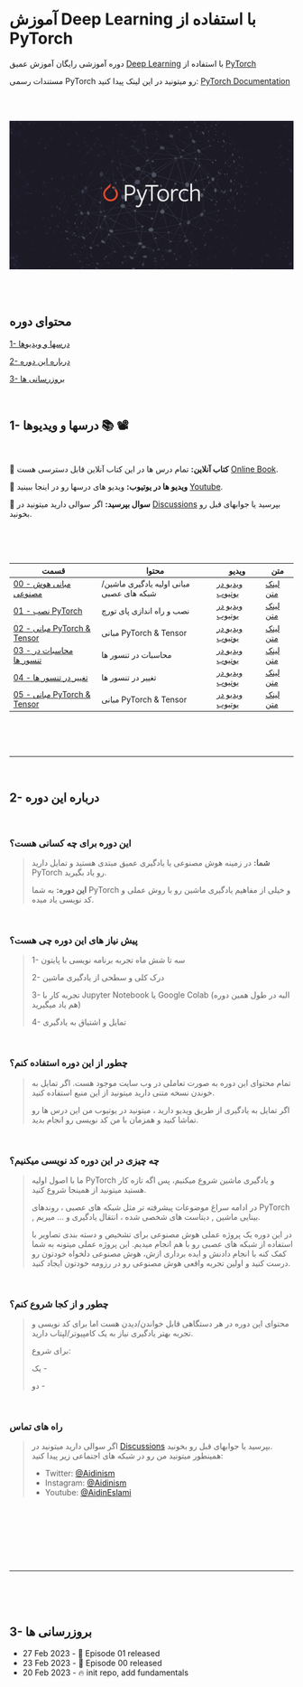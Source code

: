 # آموزش Deep Learning با استفاده از  PyTorch

دوره آموزشی رایگان آموزش عمیق [Deep Learning](https://en.wikipedia.org/wiki/Deep_learning) با استفاده از [PyTorch](https://pytorch.org/)

مستندات رسمی PyTorch رو میتونید در این لینک پیدا کنید: [PyTorch Documentation](https://pytorch.org/docs/stable/index.html)

<br/><br/>

<div align="center">
    <a href="https://github.com/aidinism/deep-learning">
        <img src="https://raw.githubusercontent.com/aidinism/deep-learning/main/images/pytorch.png" width=750 alt="pytorch deep learning">
    </a>
</div>

<br/><br/>

## محتوای دوره

[1- درسها و ویدیوها](https://github.com/aidinism/deep-learning#1--%D8%AF%D8%B1%D8%B3%D9%87%D8%A7-%D9%88-%D9%88%DB%8C%D8%AF%DB%8C%D9%88%D9%87%D8%A7--%EF%B8%8F)

[2- درباره این دوره](https://github.com/aidinism/deep-learning#2--%D8%AF%D8%B1%D8%A8%D8%A7%D8%B1%D9%87-%D8%A7%DB%8C%D9%86-%D8%AF%D9%88%D8%B1%D9%87)

[3- بروزرسانی ها](https://github.com/aidinism/deep-learning#3--%D8%A8%D8%B1%D9%88%D8%B2%D8%B1%D8%B3%D8%A7%D9%86%DB%8C-%D9%87%D8%A7)

<br/>


## 1- درسها و ویدیوها 📚 📽️

<br/>

📖 **کتاب آنلاین:** تمام درس ها در این کتاب آنلاین قابل دسترسی هست [Online Book]().

🎥 **ویدیو ها در یوتیوب:** ویدیو های درسها رو در اینجا ببینید [Youtube](https://www.youtube.com/playlist?list=PLF7LEiFs58lo0npB0kGWy41iv0D8ZME3m).

🤔 **سوال بپرسید:** اگر سوالی دارید میتونید در [Discussions](https://github.com/aidinism/deep-learning/discussions) بپرسید یا جوابهای قبل رو بخونید.

<br/><br/><br/>

| **قسمت** | **محتوا** | **ویدیو** | **متن** |
| --- | --- | --- | --- |
| [00 - مبانی هوش مصنوعی](00%20-%20مقدمات%20Deep%20Learning%20و%20PyTorch.pdf) | مبانی اولیه یادگیری ماشین/ شبکه های عصبی | [ویدیو در یوتیوب](https://www.youtube.com/watch?v=5ohQQtpzhrM) | [لینک متن]() |
| [01 - نصب PyTorch](01%20-%20نصب%20PyTorch.ipynb) | نصب و راه اندازی پای تورچ | [ویدیو در یوتیوب](https://www.youtube.com/watch?v=AjF-otsoiAY) | [لینک متن]() |
| [02 - مبانی PyTorch & Tensor](02%20-%20مبانی%20PyTorch%20%26%20Tensor.ipynb) | مبانی PyTorch & Tensor | [ویدیو در یوتیوب](https://www.youtube.com/watch?v=8wb1jwwbaHU) | [لینک متن]() |
| [03 - محاسبات در تنسور ها](03%20-%20محاسبات%20در%20تنسور%20ها.ipynb) | محاسبات در تنسور ها | [ویدیو در یوتیوب](https://www.youtube.com/watch?v=oBGmU3Rktso) | [لینک متن]() |
| [04 - تغییر در تنسور ها](04%20-%20توابع%20تجمیعی%20aggregation.ipynb) | تغییر در تنسور ها | [ویدیو در یوتیوب](https://www.youtube.com/watch?v=Q74J4_JwaBg) | [لینک متن]() |
| [05 - مبانی PyTorch & Tensor](05%20-%20PyTorch%20%26%20NumPy.ipynb) | مبانی PyTorch & Tensor | [ویدیو در یوتیوب](https://www.youtube.com/watch?v=8wb1jwwbaHU) | [لینک متن]() |



<br/><br/><br/>

---

<br/>

## 2- درباره این دوره

<br/>

### <b> این دوره برای چه کسانی هست؟ </b>

>**شما:** در زمینه هوش مصنوعی یا یادگیری عمیق مبتدی هستید و تمایل دارید PyTorch رو یاد بگیرید.
>
>**این دوره:** به شما PyTorch و خیلی از مفاهیم یادگیری ماشین رو با روش عملی و کد نویسی یاد میده.

<br/>

### <b>پیش نیاز های این دوره چی هست؟</b>

>1- سه تا شش ماه تجربه برنامه نویسی با پایتون
>
>2- درک کلی و سطحی از یادگیری ماشین
>
>3- تجربه کار با Jupyter Notebook یا Google Colab (البه در طول همین دوره هم یاد میگیرید)
>
>4- تمایل و اشتیاق به یادگیری

<br/>

### <b> چطور از این دوره استفاده کنم؟ </b>

>تمام محتوای این دوره به صورت تعاملی در وب سایت []() موجود هست. اگر تمایل به خوندن نسخه متنی دارید میتونید از این منبع استفاده کنید.
>
>اگر تمایل به یادگیری از طریق ویدیو دارید ، میتونید در یوتیوب من این درس ها رو تماشا کنید و همزمان با من کد نویسی رو انجام بدید.

<br/>

### <b> چه چیزی در این دوره کد نویسی میکنیم؟ </b>

>ما با اصول اولیه PyTorch و یادگیری ماشین شروع میکنیم، پس اگه تازه کار هستید میتونید از همینجا شروع کنید.
>
>در ادامه سراغ موضوعات پیشرفته تر مثل شبکه های عصبی ، روندهای PyTorch , بینایی ماشین , دیتاست های شخصی شده ، انتقال یادگیری و ... میریم.
>
>در این دوره یک پروژه عملی هوش مصنوعی برای تشخیص و دسته بندی تصاویر با استفاده از شبکه های عصبی رو با هم انجام میدیم. این پروژه عملی میتونه به شما کمک کنه با انجام دادنش و ایده برداری ازش، هوش مصنوعی دلخواه خودتون رو درست کنید و اولین تجربه واقعی هوش مصنوعی رو در رزومه خودتون ایجاد کنید.

<br/>

### <b> چطور و از کجا شروع کنم؟ </b>

>محتوای این دوره در هر دستگاهی قابل خواندن/دیدن هست اما برای کد نویسی و تجربه بهتر یادگیری نیاز به یک کامپیوتر/لپتاب دارید.
>
>برای شروع:
>
>یک -
>
>دو -

<br/>

### <b> راه های تماس </b>

>اگر سوالی دارید میتونید در [Discussions](https://github.com/aidinism/deep-learning/discussions) بپرسید یا جوابهای قبل رو بخونید. <br/> همینطور میتونید من رو در شبکه های اجتماعی زیر پیدا کنید:
>
>- Twitter: [@Aidinism](https://twitter.com/Aidinism)
>- Instagram: [@Aidinism](https://www.instagram.com/aidinism/)
>- Youtube: [@AidinEslami](https://www.youtube.com/@AidinEslami)

<br/><br/><br/>
<br/><br/><br/>

---

<br/><br/><br/>

## 3- بروزرسانی ها

- 27 Feb 2023 - 🎥 Episode 01 released
- 23 Feb 2023 - 🎥 Episode 00 released
- 20 Feb 2023 - 🔥 init repo, add fundamentals
